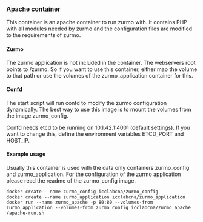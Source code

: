 ### Apache container
This container is an apache container to run zurmo with.
It contains PHP with all modules needed by zurmo and the configuration files are
modified to the requirements of zurmo.

#### Zurmo
The zurmo application is not included in the container. The webservers root points to /zurmo.
So if you want to use this container, either map the volume to that path or use the volumes of the zurmo_application container for this.

#### Confd
The start script will run confd to modify the zurmo configuration dynamically. The best way to use this image is to mount the volumes from the image zurmo_config.

Confd needs etcd to be running on 10.1.42.1:4001 (default settings). If you want to change this, define the environment variables ETCD_PORT and HOST_IP.


#### Example usage
Usually this container is used with the data only containers zurmo_config and zurmo_application. For the configuration of the zurmo application please read the readme of the 
zurmo_config image.

```
docker create --name zurmo_config icclabcna/zurmo_config
docker create --name zurmo_application icclabcna/zurmo_application
docker run --name zurmo_apache -p 80:80 --volumes-from zurmo_application --volumes-from zurmo_config icclabcna/zurmo_apache /apache-run.sh
```